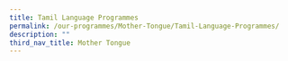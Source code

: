 ```yaml
---
title: Tamil Language Programmes
permalink: /our-programmes/Mother-Tongue/Tamil-Language-Programmes/
description: ""
third_nav_title: Mother Tongue
---
```

